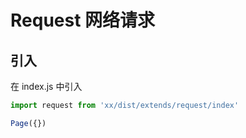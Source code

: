 # Request 网络请求


## 引入

在 index.js 中引入

```javascript
import request from 'xx/dist/extends/request/index'

Page({})
```